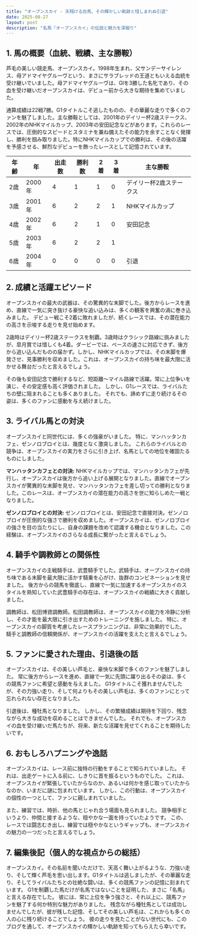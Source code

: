 ```yaml
---
title: "オープンスカイ - 天翔ける白馬、その輝かしい軌跡と惜しまれぬ引退"
date: 2025-08-27
layout: post
description: "名馬『オープンスカイ』の伝説と魅力を深堀り"
---
```


## 1. 馬の概要（血統、戦績、主な勝鞍）

芦毛の美しい競走馬、オープンスカイ。1998年生まれ、父サンデーサイレンス、母アドマイヤグルーヴという、まさにサラブレッドの王道ともいえる血統を受け継いでいました。母アドマイヤグルーヴは、GIを3勝した名牝であり、その血を受け継いだオープンスカイは、デビュー前から大きな期待を集めていました。

通算成績は22戦7勝。G1タイトルこそ逃したものの、その華麗な走りで多くのファンを魅了しました。主な勝鞍としては、2001年のデイリー杯2歳ステークス、2002年のNHKマイルカップ、2003年の安田記念などがあります。これらのレースでは、圧倒的なスピードとスタミナを兼ね備えたその能力を余すことなく発揮し、勝利を掴み取りました。特にNHKマイルカップでの勝利は、その後の活躍を予感させる、鮮烈なデビューを飾ったレースとして記憶されています。

| 年齢 | 年 | 出走数 | 勝利数 | 2着 | 3着 | 主な勝鞍 |
|---|---|---|---|---|---|---|
| 2歳 | 2000年 | 4 | 1 | 1 | 0 | デイリー杯2歳ステークス |
| 3歳 | 2001年 | 6 | 2 | 2 | 1 | NHKマイルカップ |
| 4歳 | 2002年 | 6 | 2 | 1 | 0 | 安田記念 |
| 5歳 | 2003年 | 6 | 2 | 2 | 1 |  |
| 6歳 | 2004年 | 0 | 0 | 0 | 0 |  引退 |


## 2. 成績と活躍エピソード

オープンスカイの最大の武器は、その驚異的な末脚でした。後方からレースを進め、直線で一気に突き抜ける豪快な追い込みは、多くの観客を興奮の渦に巻き込みました。  デビュー戦こそ2着に敗れましたが、続くレースでは、その潜在能力の高さを示唆する走りを見せ始めます。

2歳時はデイリー杯2歳ステークスを制覇。3歳時はクラシック路線に挑みましたが、皐月賞では惜しくも4着。ダービーでは、ペースの速さに対応できず、後方から追い込んだものの届かず。しかし、NHKマイルカップでは、その末脚を爆発させ、見事勝利を収めました。これは、オープンスカイの持ち味を最大限に活かせる舞台だったと言えるでしょう。

その後も安田記念で勝利するなど、短距離〜マイル路線で活躍。常に上位争いを演じ、その安定感も高く評価されました。  しかし、G1レースでは、ライバルたちの壁に阻まれることも多くありました。  それでも、諦めずに走り続けるその姿は、多くのファンに感動を与え続けました。


## 3. ライバル馬との対決

オープンスカイと同世代には、多くの強豪がいました。  特に、マンハッタンカフェ、ゼンノロブロイとは、幾度となく激突しました。  これらのライバルとの競争は、オープンスカイの実力をさらに引き上げ、名馬としての地位を確固たるものにしました。

**マンハッタンカフェとの対決:**  NHKマイルカップでは、マンハッタンカフェが先行し、オープンスカイは後方から追い上げる展開となりました。直線でオープンスカイが驚異的な末脚を見せ、マンハッタンカフェを差し切っての勝利となりました。このレースは、オープンスカイの潜在能力の高さを世に知らしめた一戦となりました。

**ゼンノロブロイとの対決:**  ゼンノロブロイとは、安田記念で直接対決。ゼンノロブロイが圧倒的な強さで勝利を収めました。オープンスカイは、ゼンノロブロイの強さを目の当たりにし、自身の課題を改めて認識する機会となりました。この経験は、オープンスカイのさらなる成長に繋がったと言えるでしょう。


## 4. 騎手や調教師との関係性

オープンスカイの主戦騎手は、武豊騎手でした。武騎手は、オープンスカイの持ち味である末脚を最大限に活かす騎乗を心がけ、抜群のコンビネーションを見せました。  後方からの競馬を徹底し、直線で一気に加速するオープンスカイのスタイルを熟知していた武豊騎手の存在は、オープンスカイの戦績に大きく貢献しました。

調教師は、松田博資調教師。松田調教師は、オープンスカイの能力を冷静に分析し、その才能を最大限に引き出すためのトレーニングを施しました。  特に、オープンスカイの脚質を考慮したレースプランニングは、非常に効果的でした。  騎手と調教師の信頼関係が、オープンスカイの活躍を支えたと言えるでしょう。


## 5. ファンに愛された理由、引退後の話

オープンスカイは、その美しい芦毛と、豪快な末脚で多くのファンを魅了しました。  常に後方からレースを進め、直線で一気に先頭に躍り出るその姿は、多くの競馬ファンに希望と感動を与えました。  G1タイトルこそ獲れませんでしたが、その力強い走り、そして何よりもその美しい芦毛は、多くのファンにとって忘れられない存在となりました。

引退後は、種牡馬となりました。  しかし、その繁殖成績は期待を下回り、残念ながら大きな成功を収めることはできませんでした。  それでも、オープンスカイの血を受け継いだ馬たちが、将来、新たな活躍を見せてくれることを期待したいです。


## 6. おもしろハプニングや逸話

オープンスカイは、レース前に独特の行動をすることで知られていました。  それは、出走ゲートに入る前に、しきりに首を振るというものでした。  これは、オープンスカイが緊張していたからなのか、あるいは何かを感じ取っていたからなのか、いまだに謎に包まれています。  しかし、この行動は、オープンスカイの個性の一つとして、ファンに親しまれていました。

また、練習では、時折、他の馬とじゃれ合う場面も見られました。  競争相手というより、仲間と接するような、穏やかな一面を持っていたようです。  この、レースでは闘志むき出し、練習では穏やかなというギャップも、オープンスカイの魅力の一つだったと言えるでしょう。


## 7. 編集後記（個人的な視点からの総括）

オープンスカイ。その名前を聞いただけで、天高く舞い上がるような、力強い走り、そして輝く芦毛を思い出します。G1タイトルは逃しましたが、その華麗な走り、そしてライバルたちとの壮絶な闘いは、多くの競馬ファンの記憶に刻まれています。  G1を制覇した馬だけが名馬ではないことを証明した、まさに「名馬」と言える存在でした。  彼には、常に上位を争う強さと、それ以上に、競馬ファンを魅了する何か特別な魅力がありました。  残念ながら種牡馬としては成功しませんでしたが、彼が残した記憶、そしてその美しい芦毛は、これからも多くの人の心に残り続けることでしょう。  彼の走りを見たことがない世代にも、このブログを通して、オープンスカイの輝かしい軌跡を知ってもらえたら幸いです。
